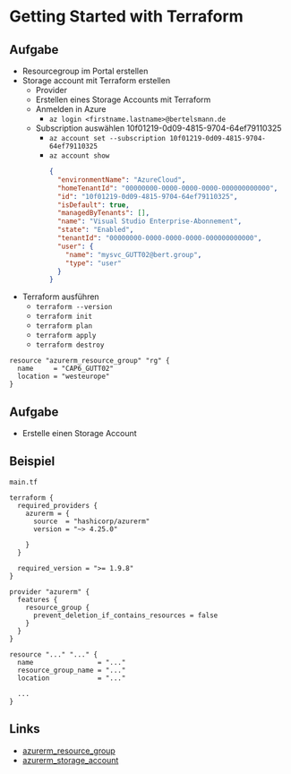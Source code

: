 # Getting Started with Terraform

## Aufgabe

* Resourcegroup im Portal erstellen
* Storage account mit Terraform erstellen
  * Provider
  * Erstellen eines Storage Accounts mit Terraform
  * Anmelden in Azure
    * `az login <firstname.lastname>@bertelsmann.de`
  * Subscription auswählen 10f01219-0d09-4815-9704-64ef79110325
    * `az account set --subscription 10f01219-0d09-4815-9704-64ef79110325`
    * `az account show`
<ul><ul><ul>

```json
{
  "environmentName": "AzureCloud",
  "homeTenantId": "00000000-0000-0000-0000-000000000000",
  "id": "10f01219-0d09-4815-9704-64ef79110325",
  "isDefault": true,
  "managedByTenants": [],
  "name": "Visual Studio Enterprise-Abonnement",
  "state": "Enabled",
  "tenantId": "00000000-0000-0000-0000-000000000000",
  "user": {
    "name": "mysvc_GUTT02@bert.group",
    "type": "user"
  }
}
```
</ul></ul></ul>

  * Terraform ausführen
    * `terraform --version`
    * `terraform init`
    * `terraform plan`
    * `terraform apply`
    * `terraform destroy`


```hcl
resource "azurerm_resource_group" "rg" {
  name     = "CAP6_GUTT02"
  location = "westeurope"
}
```

## Aufgabe

* Erstelle einen Storage Account

## Beispiel

`main.tf`
```hcl
terraform {
  required_providers {
    azurerm = {
      source  = "hashicorp/azurerm"
      version = "~> 4.25.0"

    }
  }

  required_version = ">= 1.9.8"
}

provider "azurerm" {
  features {
    resource_group {
      prevent_deletion_if_contains_resources = false
    }
  }
}

resource "..." "..." {
  name                = "..."
  resource_group_name = "..."
  location            = "..."

  ...
}
```

## Links

* [azurerm_resource_group](https://registry.terraform.io/providers/hashicorp/azurerm/latest/docs/resources/resource_group)
* [azurerm_storage_account](https://registry.terraform.io/providers/hashicorp/azurerm/latest/docs/resources/storage_account)
